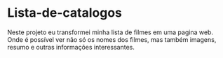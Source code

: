 # Lista-de-catalogos
Neste projeto eu transformei minha lista de filmes em uma pagina web. Onde é possível ver não só os nomes dos filmes, mas também imagens, resumo e outras informações interessantes.
